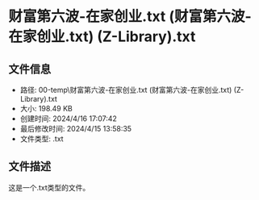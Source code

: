 ﻿# 财富第六波-在家创业.txt (财富第六波-在家创业.txt) (Z-Library).txt

## 文件信息
- 路径: 00-temp\财富第六波-在家创业.txt (财富第六波-在家创业.txt) (Z-Library).txt
- 大小: 198.49 KB
- 创建时间: 2024/4/16 17:07:42
- 最后修改时间: 2024/4/15 13:58:35
- 文件类型: .txt

## 文件描述
这是一个.txt类型的文件。

